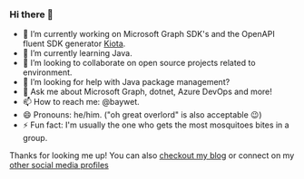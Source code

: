 ### Hi there 👋

- 🔭 I’m currently working on Microsoft Graph SDK's and the OpenAPI fluent SDK generator [Kiota](https://github.com/microsoft/kiota).
- 🌱 I’m currently learning Java.
- 👯 I’m looking to collaborate on open source projects related to environment.
- 🤔 I’m looking for help with Java package management?
- 💬 Ask me about Microsoft Graph, dotnet, Azure DevOps and more!
- 📫 How to reach me: @baywet.
- 😄 Pronouns: he/him. ("oh great overlord" is also acceptable 😉)
- ⚡ Fun fact: I'm usually the one who gets the most mosquitoes bites in a group.

Thanks for looking me up! You can also [checkout my blog](https://baywet.github.io) or connect on my [other social media profiles](https://about.me/vincentbiret)
